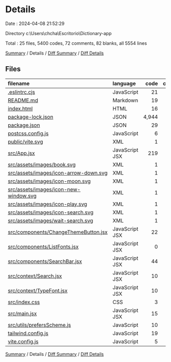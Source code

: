 # Details

Date : 2024-04-08 21:52:29

Directory c:\\Users\\chcha\\Escritorio\\Dictionary-app

Total : 25 files,  5400 codes, 72 comments, 82 blanks, all 5554 lines

[Summary](results.md) / Details / [Diff Summary](diff.md) / [Diff Details](diff-details.md)

## Files
| filename | language | code | comment | blank | total |
| :--- | :--- | ---: | ---: | ---: | ---: |
| [.eslintrc.cjs](/.eslintrc.cjs) | JavaScript | 21 | 0 | 1 | 22 |
| [README.md](/README.md) | Markdown | 19 | 0 | 18 | 37 |
| [index.html](/index.html) | HTML | 16 | 0 | 3 | 19 |
| [package-lock.json](/package-lock.json) | JSON | 4,944 | 0 | 1 | 4,945 |
| [package.json](/package.json) | JSON | 29 | 0 | 1 | 30 |
| [postcss.config.js](/postcss.config.js) | JavaScript | 6 | 0 | 1 | 7 |
| [public/vite.svg](/public/vite.svg) | XML | 1 | 0 | 0 | 1 |
| [src/App.jsx](/src/App.jsx) | JavaScript JSX | 219 | 4 | 23 | 246 |
| [src/assets/images/book.svg](/src/assets/images/book.svg) | XML | 1 | 0 | 0 | 1 |
| [src/assets/images/icon-arrow-down.svg](/src/assets/images/icon-arrow-down.svg) | XML | 1 | 0 | 0 | 1 |
| [src/assets/images/icon-moon.svg](/src/assets/images/icon-moon.svg) | XML | 1 | 0 | 0 | 1 |
| [src/assets/images/icon-new-window.svg](/src/assets/images/icon-new-window.svg) | XML | 1 | 0 | 0 | 1 |
| [src/assets/images/icon-play.svg](/src/assets/images/icon-play.svg) | XML | 1 | 0 | 0 | 1 |
| [src/assets/images/icon-search.svg](/src/assets/images/icon-search.svg) | XML | 1 | 0 | 0 | 1 |
| [src/assets/images/wait-search.svg](/src/assets/images/wait-search.svg) | XML | 1 | 0 | 0 | 1 |
| [src/components/ChangeThemeButton.jsx](/src/components/ChangeThemeButton.jsx) | JavaScript JSX | 22 | 0 | 4 | 26 |
| [src/components/ListFonts.jsx](/src/components/ListFonts.jsx) | JavaScript JSX | 0 | 65 | 7 | 72 |
| [src/components/SearchBar.jsx](/src/components/SearchBar.jsx) | JavaScript JSX | 44 | 0 | 9 | 53 |
| [src/context/Search.jsx](/src/context/Search.jsx) | JavaScript JSX | 10 | 0 | 4 | 14 |
| [src/context/TypeFont.jsx](/src/context/TypeFont.jsx) | JavaScript JSX | 10 | 0 | 3 | 13 |
| [src/index.css](/src/index.css) | CSS | 3 | 0 | 0 | 3 |
| [src/main.jsx](/src/main.jsx) | JavaScript JSX | 15 | 0 | 2 | 17 |
| [src/utils/prefersScheme.js](/src/utils/prefersScheme.js) | JavaScript | 10 | 1 | 2 | 13 |
| [tailwind.config.js](/tailwind.config.js) | JavaScript | 19 | 1 | 1 | 21 |
| [vite.config.js](/vite.config.js) | JavaScript | 5 | 1 | 2 | 8 |

[Summary](results.md) / Details / [Diff Summary](diff.md) / [Diff Details](diff-details.md)